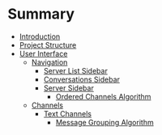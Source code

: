 # Summary

- [Introduction](./hello.md)
- [Project Structure]()
- [User Interface]()
  - [Navigation]()
    - [Server List Sidebar]()
    - [Conversations Sidebar]()
    - [Server Sidebar]()
      - [Ordered Channels Algorithm]()
  - [Channels]()
    - [Text Channels]()
      - [Message Grouping Algorithm]()
